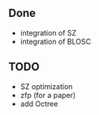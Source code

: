 ## Done

- integration of SZ
- integration of BLOSC
  

## TODO

- SZ optimization
- zfp (for a paper)
- add Octree
